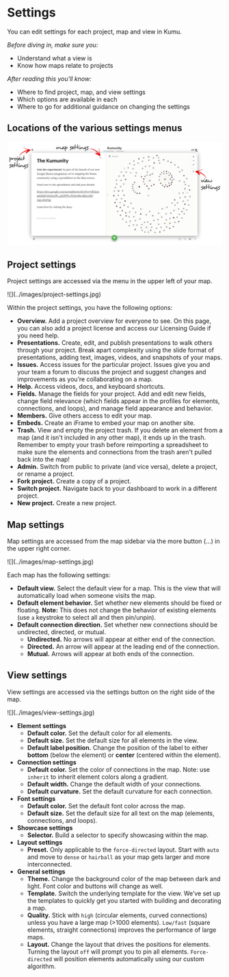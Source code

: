 # Settings

You can edit settings for each project, map and view in Kumu.

*Before diving in, make sure you:*

* Understand what a view is
* Know how maps relate to projects

*After reading this you'll know:*

* Where to find project, map, and view settings
* Which options are available in each
* Where to go for additional guidance on changing the settings

## Locations of the various settings menus

![](/images/settings-locations.jpg)

## Project settings

Project settings are accessed via the menu in the upper left of your map.

<span class="small plain">
![](../images/project-settings.jpg)
</span>

Within the project settings, you have the following options:

* **Overview.** Add a project overview for everyone to see. On this page, you can also add a project license and access our Licensing Guide if you need help.
* **Presentations.** Create, edit, and publish presentations to walk others through your project. Break apart complexity using the slide format of presentations, adding text, images, videos, and snapshots of your maps.
* **Issues.** Access issues for the particular project. Issues give you and your team a forum to discuss the project and suggest changes and improvements as you’re collaborating on a map.
* **Help.** Access videos, docs, and keyboard shortcuts.
* **Fields.** Manage the fields for your project. Add and edit new fields, change field relevance (which fields appear in the profiles for elements, connections, and loops), and manage field appearance and behavior.
* **Members.** Give others access to edit your map.
* **Embeds.** Create an iFrame to embed your map on another site.  
* **Trash.** View and empty the project trash. If you delete an element from a map (and it isn't included in any other map), it ends up in the trash. Remember to empty your trash before reimporting a spreadsheet to make sure the elements and connections from the trash aren't pulled back into the map!
* **Admin.** Switch from public to private (and vice versa), delete a project, or rename a project.
* **Fork project.** Create a copy of a project.
* **Switch project.** Navigate back to your dashboard to work in a different project.
* **New project.** Create a new project.


## Map settings

Map settings are accessed from the map sidebar via the more button (...) in the upper right corner.

<span class="small plain">
![](../images/map-settings.jpg)
</span>

Each map has the following settings:

* **Default view.** Select the default view for a map. This is the view that will automatically load when someone visits the map.
* **Default element behavior.** Set whether new elements should be fixed or floating. **Note:** This does not change the behavior of existing elements (use `a` keystroke to select all and then pin/unpin).
* **Default connection direction.** Set whether new connections should be undirected, directed, or mutual.
  * **Undirected.** No arrows will appear at either end of the connection.
  * **Directed.** An arrow will appear at the leading end of the connection.
  * **Mutual.** Arrows will appear at both ends of the connection.

## View settings

View settings are accessed via the settings button on the right side of the map.

<span class="small plain">
![](../images/view-settings.jpg)
</span>

* **Element settings**
  * **Default color.** Set the default color for all elements.
  * **Default size.** Set the default size for all elements in the view.
  * **Default label position.** Change the position of the label to either **bottom** (below the element) or **center** (centered within the element).
* **Connection settings**
  * **Default color.** Set the color of connections in the map. Note: use `inherit` to inherit element colors along a gradient.
  * **Default width.** Change the default width of your connections.
  * **Default curvature.** Set the default curvature for each connection.
* **Font settings**
  * **Default color.** Set the default font color across the map.
  * **Default size.** Set the default size for all text on the map (elements, connections, and loops).
* **Showcase settings**
  * **Selector.** Build a selector to specify showcasing within the map.  
* **Layout settings**
  * **Preset.** Only applicable to the `force-directed` layout. Start with `auto` and move to `dense` or `hairball` as your map gets larger and more interconnected.
* **General settings**
  * **Theme.** Change the background color of the map between dark and light. Font color and buttons will change as well.
  * **Template.** Switch the underlying template for the view. We’ve set up the templates to quickly get you started with building and decorating a map.
  * **Quality.** Stick with `high` (circular elements, curved connections) unless you have a large map (>1000 elements). `Low/fast` (square elements, straight connections) improves the performance of large maps.
  * **Layout.** Change the layout that drives the positions for elements. Turning the layout `off` will prompt you to pin all elements. `Force-directed` will position elements automatically using our custom algorithm.
